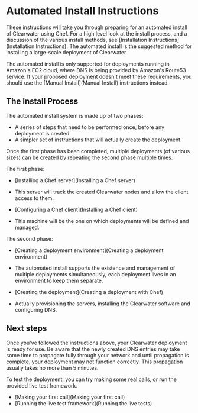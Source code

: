 # Automated Install Instructions

These instructions will take you through preparing for an automated install  of Clearwater using Chef.  For a high level look at the install process, and a discussion of the various install methods, see [Installation Instructions](Installation Instructions).  The automated install is the suggested method for installing a large-scale deployment of Clearwater.

The automated install is only supported for deployments running in Amazon's EC2 cloud, where DNS is being provided by Amazon's Route53 service.  If your proposed deployment doesn't meet these requirements, you should use the [Manual Install](Manual Install) instructions instead.

## The Install Process

The automated install system is made up of two phases:

* A series of steps that need to be performed once, before any deployment is created.
* A simpler set of instructions that will actually create the deployment.

Once the first phase has been completed, multiple deployments (of various sizes) can be created by repeating the second phase multiple times.

The first phase:

* [Installing a Chef server](Installing a Chef server)
 - This server will track the created Clearwater nodes and allow the client access to them.
* [Configuring a Chef client](Installing a Chef client)
 - This machine will be the one on which deployments will be defined and managed.

The second phase:

* [Creating a deployment environment](Creating a deployment environment)
 - The automated install supports the existence and management of multiple deployments simultaneously, each deployment lives in an environment to keep them separate.
* [Creating the deployment](Creating a deployment with Chef)
 - Actually provisioning the servers, installing the Clearwater software and configuring DNS.

## Next steps

Once you've followed the instructions above, your Clearwater deployment is ready for use.  Be aware that the newly created DNS entries may take some time to propagate fully through your network and until propagation is complete, your deployment may not function correctly.  This propagation usually takes no more than 5 minutes.

To test the deployment, you can try making some real calls, or run the provided live test framework.

* [Making your first call](Making your first call)
* [Running the live test framework](Running the live tests)
